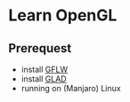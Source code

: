 # Learn OpenGL

## Prerequest

* install [GFLW](https://www.glfw.org/)
* install [GLAD](https://github.com/Dav1dde/glad)
* running on (Manjaro) Linux